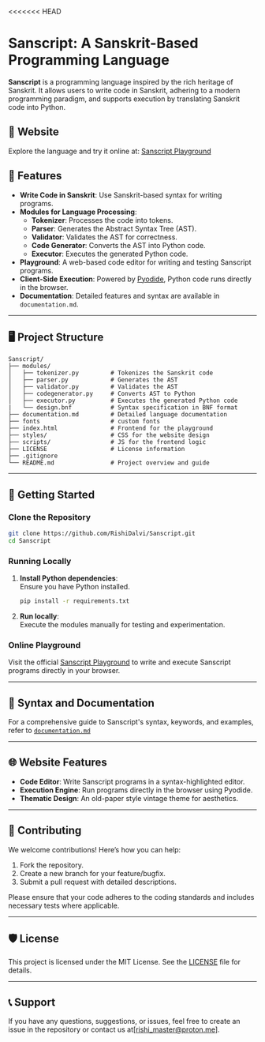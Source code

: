 <<<<<<< HEAD
# Sanscript: A Sanskrit-Based Programming Language  

**Sanscript** is a programming language inspired by the rich heritage of Sanskrit. It allows users to write code in Sanskrit, adhering to a modern programming paradigm, and supports execution by translating Sanskrit code into Python.  

## 🔗 Website  
Explore the language and try it online at: [Sanscript Playground](https://sanscript.netlify.app/)

## 🌟 Features  
- **Write Code in Sanskrit**: Use Sanskrit-based syntax for writing programs.  
- **Modules for Language Processing**:
  - **Tokenizer**: Processes the code into tokens.  
  - **Parser**: Generates the Abstract Syntax Tree (AST).  
  - **Validator**: Validates the AST for correctness.  
  - **Code Generator**: Converts the AST into Python code.  
  - **Executor**: Executes the generated Python code.  
- **Playground**: A web-based code editor for writing and testing Sanscript programs.  
- **Client-Side Execution**: Powered by [Pyodide](https://pyodide.org/), Python code runs directly in the browser.  
- **Documentation**: Detailed features and syntax are available in `documentation.md`.  

---

## 🖥️ Project Structure  

```plaintext
Sanscript/
├── modules/
│   ├── tokenizer.py         # Tokenizes the Sanskrit code  
│   ├── parser.py            # Generates the AST  
│   ├── validator.py         # Validates the AST  
│   ├── codegenerator.py     # Converts AST to Python  
│   ├── executor.py          # Executes the generated Python code  
|   └── design.bnf           # Syntax specification in BNF format  
├── documentation.md         # Detailed language documentation  
├── fonts                    # custom fonts
├── index.html               # Frontend for the playground  
├── styles/                  # CSS for the website design  
├── scripts/                 # JS for the frontend logic  
├── LICENSE                  # License information  
├── .gitignore
└── README.md                # Project overview and guide  
```

---

## 🚀 Getting Started  

### Clone the Repository  
```bash
git clone https://github.com/RishiDalvi/Sanscript.git
cd Sanscript
```

### Running Locally  
1. **Install Python dependencies**:  
   Ensure you have Python installed.  
   ```bash
   pip install -r requirements.txt
   ```  

2. **Run locally**:  
   Execute the modules manually for testing and experimentation.  

### Online Playground  
Visit the official [Sanscript Playground](https://sanscript.netlify.app/) to write and execute Sanscript programs directly in your browser.

---

## 📜 Syntax and Documentation  
For a comprehensive guide to Sanscript's syntax, keywords, and examples, refer to [`documentation.md`](documentation.md)

---

## 🌐 Website Features  
- **Code Editor**: Write Sanscript programs in a syntax-highlighted editor.  
- **Execution Engine**: Run programs directly in the browser using Pyodide.  
- **Thematic Design**: An old-paper style vintage theme for aesthetics.  

---

## 📂 Contributing  

We welcome contributions! Here’s how you can help:  
1. Fork the repository.  
2. Create a new branch for your feature/bugfix.  
3. Submit a pull request with detailed descriptions.  

Please ensure that your code adheres to the coding standards and includes necessary tests where applicable.  

---

## 🛡️ License  

This project is licensed under the MIT License. See the [LICENSE](LICENSE) file for details.  

---

## 📞 Support  

If you have any questions, suggestions, or issues, feel free to create an issue in the repository or contact us at[rishi_master@proton.me].  
